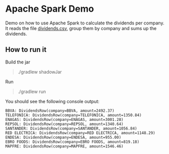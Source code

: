 # Apache Spark Demo

Demo on how to use Apache Spark to calculate the dividends per company.
It reads the file [dividends.csv](./src/main/resources/dividends.csv), group them by company and sums up the dividends.

## How to run it

Build the jar
> ./gradlew shadowJar

Run
> ./gradlew run

You should see the following console output:
```
BBVA: DividendsRow(company=BBVA, amount=2492.37)
TELEFONICA: DividendsRow(company=TELEFONICA, amount=1350.84)
ENAGAS: DividendsRow(company=ENAGAS, amount=3001.28)
REPSOL: DividendsRow(company=REPSOL, amount=1340.64)
SANTANDER: DividendsRow(company=SANTANDER, amount=1056.84)
RED ELECTRICA: DividendsRow(company=RED ELECTRICA, amount=1148.29)
ENDESA: DividendsRow(company=ENDESA, amount=955.00)
EBRO FOODS: DividendsRow(company=EBRO FOODS, amount=819.18)
MAPFRE: DividendsRow(company=MAPFRE, amount=1546.46)

```
